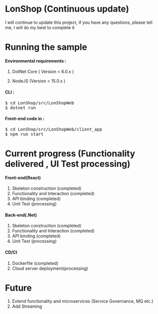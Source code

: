 # LonShop (Continuous update)
I will continue to update this project, if you have any questions, please tell me, I will do my best to complete it

# Running the sample

####  Environmental requirements :

1. DotNet Core ( Version < 6.0.x )

2. NodeJS (Version < 15.0.x )

#### CLI :
<pre>
$ cd LonShop/src/LonShopWeb
$ dotnet run
</pre>

#### Front-end code in :
<pre>
$ cd LonShop/src/LonShopWeb/client_app
$ npm run start
</pre>



# Current progress (Functionality delivered , UI Test processing)

#### Front-end(React)

1. Skeleton construction  (completed)
2. Functionality and Interaction (completed)
3. API binding (completed)
4. Unit Test (processing)

#### Back-end(.Net)

1. Skeleton construction  (completed)
2. Functionality and Interaction (completed)
3. API binding (completed)
4. Unit Test (processing)

####  CD/CI

1. Dockerfile (completed)
2. Cloud server deployment(processing)

# Future
1. Extend functionality and microservices (Service Governance, MQ etc.)
2. Add Streaming